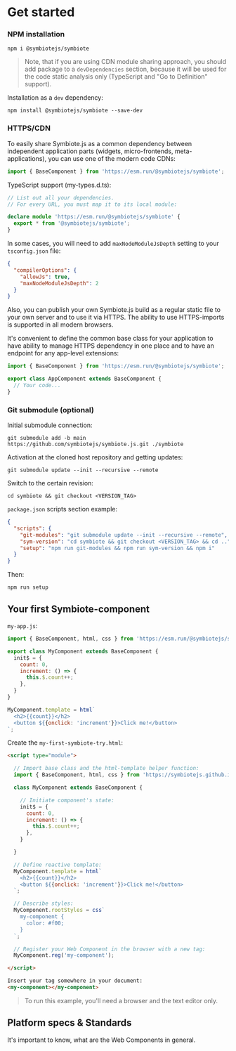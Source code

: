 # Get started

### NPM installation

```shell
npm i @symbiotejs/symbiote
```

> Note, that if you are using CDN module sharing approach, you should add package to a `devDependencies` section, because it will be used for the code static analysis only (TypeScript and "Go to Definition" support).

Installation as a `dev` dependency:
```shell
npm install @symbiotejs/symbiote --save-dev
```

### HTTPS/CDN

To easily share Symbiote.js as a common dependency between independent application parts (widgets, micro-frontends, meta-applications), you can use one of the modern code CDNs:
```js
import { BaseComponent } from 'https://esm.run/@symbiotejs/symbiote';
```

TypeScript support (my-types.d.ts):
```ts
// List out all your dependencies. 
// For every URL, you must map it to its local module:

declare module 'https://esm.run/@symbiotejs/symbiote' {
  export * from '@symbiotejs/symbiote';
}
```
In some cases, you will need to add `maxNodeModuleJsDepth` setting to your `tsconfig.json` file:
```json
{
  "compilerOptions": {
    "allowJs": true,
    "maxNodeModuleJsDepth": 2
  }
}
```

Also, you can publish your own Symbiote.js build as a regular static file to your own server and to use it via HTTPS. The ability to use HTTPS-imports is supported in all modern browsers.

It's convenient to define the common base class for your application to have ability to manage HTTPS dependency in one place and to have an endpoint for any app-level extensions:

```js
import { BaseComponent } from 'https://esm.run/@symbiotejs/symbiote';

export class AppComponent extends BaseComponent {
  // Your code...
}
```

### Git submodule (optional)

Initial submodule connection:

```shell
git submodule add -b main https://github.com/symbiotejs/symbiote.js.git ./symbiote
```

Activation at the cloned host repository and getting updates: 

```shell
git submodule update --init --recursive --remote
```

Switch to the certain revision:

```shell
cd symbiote && git checkout <VERSION_TAG>
```

`package.json` scripts section example:
```json
{
  "scripts": {
    "git-modules": "git submodule update --init --recursive --remote",
    "sym-version": "cd symbiote && git checkout <VERSION_TAG> && cd ..",
    "setup": "npm run git-modules && npm run sym-version && npm i"
  }
}
```

Then:
```shell
npm run setup
```

## Your first Symbiote-component

`my-app.js`:
```js
import { BaseComponent, html, css } from 'https://esm.run/@symbiotejs/symbiote';

export class MyComponent extends BaseComponent {
  init$ = {
    count: 0,
    increment: () => {
      this.$.count++;
    },
  }
}

MyComponent.template = html`
  <h2>{{count}}</h2>
  <button ${{onclick: 'increment'}}>Click me!</button>
`;
```

Create the `my-first-symbiote-try.html`:
```html
<script type="module">

  // Import base class and the html-template helper function:
  import { BaseComponent, html, css } from 'https://symbiotejs.github.io/symbiote.js/core/BaseComponent.js';

  class MyComponent extends BaseComponent {

    // Initiate component's state:
    init$ = {
      count: 0,
      increment: () => {
        this.$.count++;
      },
    }

  }

  // Define reactive template:
  MyComponent.template = html`
    <h2>{{count}}</h2>
    <button ${{onclick: 'increment'}}>Click me!</button>
  `;

  // Describe styles:
  MyComponent.rootStyles = css`
    my-component {
      color: #f00;
    }
  `;

  // Register your Web Component in the browser with a new tag:
  MyComponent.reg('my-component');

</script>

Insert your tag somewhere in your document:
<my-component></my-component>
```

> To run this example, you'll need a browser and the text editor only. 

## Platform specs & Standards

It's important to know, what are the Web Components in general.
